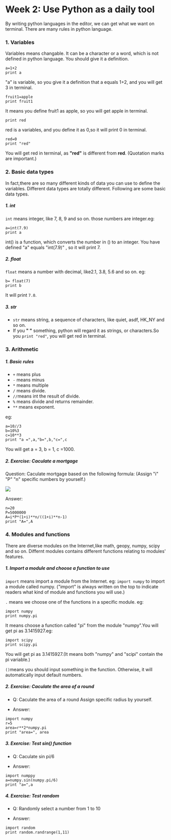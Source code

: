 # Week 2: Use Python as a daily tool

By writing python languages in the editor, we can get what we want on terminal.
There are many rules in python language.

### 1. Variables

Variables means changable. It can be a character or a word, which is not defined in python language. You should give it a definition.


```
a=1+2
print a
```

"a" is variable, so you give it a definition that a equals 1+2, and you will get 3 in terminal.

```
fruit1=apple
print fruit1
```
It means you define fruit1 as apple, so you will get apple in terminal.

```red=0
print red
```
red is a variables, and you define it as 0,so it will print 0 in terminal.

```
red=0
print "red"
```
You will get red in terminal, as **"red"** is different from **red**. (Quotation marks are important.)

### 2. Basic data types

In fact,there are so many different kinds of data you can use to define the variables. Different data types are totally different.
Following are some basic data types.

##### 1. int

`int` means integer, like 7, 8, 9 and so on. those numbers are integer.eg:

```
a=int(7.9)
print a
```
int\(\) is a function, which converts the number in \(\) to an integer. You have defined "a" equals "int\(7.9\)" , so it will print 7.

##### 2. float

`float` means a number with decimal, like2.1, 3.8, 5.6 and so on. eg:

```
b= float(7)
print b
```

It will print `7.0`.

##### 3. str

* `str` means string, a sequence of characters, like quiet, asdf, HK\_NY and so on.
* If you **" "** something, python will regard it as strings, or characters.So you `print "red"`, you will get red in terminal.

### 3. Arithmetic

##### 1. Basic rules

* `+` means plus
* `-` means minus
* `*` means multiple
* `/` means divide.
* `//`means int the result of divide.
* `%` means divide and returns remainder.
* `**` means exponent.

eg:
```
a=10//3
b=10%3
c=10**3
print "a =",a,"b=",b,"c=",c
```
You will get a = 3, b = 1, c =1000.

##### 2. Exercise: Caculate a mortgage

Question: Caculate mortgage based on the following formula: (Assign "i" "P" "n" specific numbers by yourself.)

![](https://www.myamortizationchart.com/img/amortization-formula.jpg)

Answer:

```i=0.05
n=20
P=5000000
A=i*P*(1+i)**n/((1+i)**n-1)
print "A=",A
```
### 4. Modules and functions

There are diverse modules on the Internet,like math, geopy, numpy, scipy and so on.
Differnt modules contains different functions relating to modules' features.

##### 1. Import a module and choose a function to use

`import` means import a module from the Internet. eg: `import numpy` to import a module called numpy. ("import" is always written on the top to indicate readers what kind of module and functions you will use.)

`.` means we choose one of the functions in a specific module. eg:

```
import numpy
print numpy.pi
```

It means choose a function called "pi" from the module "numpy".You will get pi as 3.1415927.eg:

```
import scipy
print scipy.pi
```

You will get pi as 3.1415927.(It means both "numpy" and "scipi" contain the pi variable.)

`()`means you should input something in the function. Otherwise, it will automatically input default numbers.

##### 2. Exercise: Caculate the area of a round

* Q: Caculate the area of a round
Assign specific radius by yourself.

* Answer:
```
import numpy
r=5
area=r**2*numpy.pi
print "area=", area
```

##### 3. Exercise: Test sin\(\) function

* Q: Caculate sin pi/6

* Answer:
```
import numppy
a=numpy.sin(numpy.pi/6)
print "a=",a
```

##### 4. Exercise: Test random

* Q: Randomly select a number from 1 to 10

* Answer:
```
import random
print random.randrange(1,11)
```




